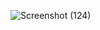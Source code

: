 ![Screenshot (124)](https://github.com/pranay2508/e-commerce/assets/56022492/3dc7e246-3588-4b41-8463-76dbd755abe7)
